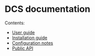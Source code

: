 # DCS documentation

Contents:

- [User guide](DCSUserGuide.md)
- [Installation guide](DCSInstallationGuide.md)
- [Configuration notes](DcsConfigurationNotes.md)
- [Public API](DcsPublicApiDescription.md)
